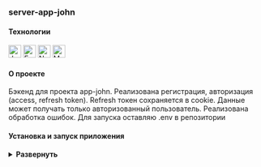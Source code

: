 ### server-app-john

#### Технологии

<div>

  <img height='25px' src="https://img.shields.io/badge/JavaScript-20232A??style=plastic&logo=javascript&logoColor=F7DF1E" alt="JavaScript.">
  <img height='25px' src="https://img.shields.io/badge/Express.js-20232A??style=for-the-badge&logo=express&logoColor=white" alt="Express.">
  <img height='25px' src="https://img.shields.io/badge/Node.js-20232A??style=for-the-badge&logo=nodedotjs&logoColor=339933" alt="Node JS.">
  <img height='25px' src="https://img.shields.io/badge/MongoDB-20232A??style=for-the-badge&logo=mongodb&logoColor=47A248" alt="MongoDB.">

</div>

#### О проекте

Бэкенд для проекта app-john. Реализована регистрация, авторизация (access, refresh token). Refresh токен сохраняется в cookie. Данные может получать только авторизованный пользователь. Реализована обработка ошибок. Для запуска оставляю .env в репозитории

#### Установка и запуск приложения

<details><summary><b>Развернуть</b></summary>

Клонировать репозиторий (backend):

    git clone https://github.com/Mariyazakharova73/server-app-john.git

Установить зависимости:

    npm i

Запустить проект:

    npm run dev

Клонировать репозиторий (frontend):

    git clone https://github.com/Mariyazakharova73/app-john.git

Установить зависимости:

    npm i

Запустить проект:

    npm start


</details>